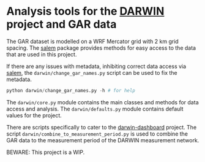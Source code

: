 # Analysis tools for the [DARWIN](https://vhrz669.hrz.uni-marburg.de/darwin/) project and GAR data

The GAR dataset is modelled on a WRF Mercator grid with 2 km grid spacing. The
[salem](https://salem.readthedocs.io/en/stable/index.html) package provides methods for easy access to the data that are
used in this project.

If there are any issues with metadata, inhibiting correct data access via
[salem](https://salem.readthedocs.io/en/stable/index.html), the `darwin/change_gar_names.py` script can be used to fix
the metadata.

```python
python darwin/change_gar_names.py -h # for help
```

The `darwin/core.py` module contains the main classes and methods for data access and analysis. The `darwin/defaults.py`
module contains default values for the project.

There are scripts specifically to cater to the
[darwin-dashboard](https://gitlab.klima.tu-berlin.de/schmidt/darwin-dashboard) project. The script
`darwin/combine_to_measurement_period.py` is used to combine the GAR data to the measurement period of the DARWIN
measurement network.

BEWARE: This project is a WIP.
